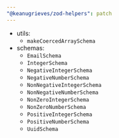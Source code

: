 ```yaml
---
"@keanugrieves/zod-helpers": patch
---
```


- utils:
  - `makeCoercedArraySchema`
- schemas:
  - `EmailSchema`
  - `IntegerSchema`
  - `NegativeIntegerSchema`
  - `NegativeNumberSchema`
  - `NonNegativeIntegerSchema`
  - `NonNegativeNumberSchema`
  - `NonZeroIntegerSchema`
  - `NonZeroNumberSchema`
  - `PositiveIntegerSchema`
  - `PositiveNumberSchema`
  - `UuidSchema`
